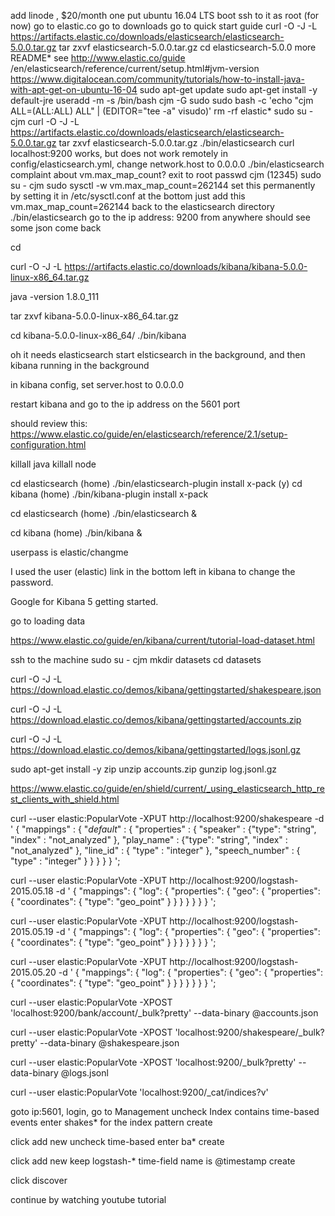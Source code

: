 add linode , $20/month one
put ubuntu 16.04 LTS
boot
ssh to it as root (for now)
go to elastic.co
go to downloads
go to quick start guide
curl -O -J -L https://artifacts.elastic.co/downloads/elasticsearch/elasticsearch-5.0.0.tar.gz
tar zxvf elasticsearch-5.0.0.tar.gz
cd elasticsearch-5.0.0
more README*
see 
http://www.elastic.co/guide
/en/elasticsearch/reference/current/setup.html#jvm-version
https://www.digitalocean.com/community/tutorials/how-to-install-java-with-apt-get-on-ubuntu-16-04
sudo apt-get update
sudo apt-get install -y default-jre
useradd -m -s /bin/bash cjm -G sudo
sudo bash -c 'echo "cjm ALL=(ALL:ALL) ALL" | (EDITOR="tee -a" visudo)'
rm -rf elastic*
sudo su - cjm
curl -O -J -L https://artifacts.elastic.co/downloads/elasticsearch/elasticsearch-5.0.0.tar.gz
tar zxvf elasticsearch-5.0.0.tar.gz
./bin/elasticsearch
curl localhost:9200
works,
but does not work remotely
in config/elasticsearch.yml, change network.host to 0.0.0.0
./bin/elasticsearch
complaint about vm.max_map_count?
exit to root
passwd cjm (12345)
sudo su - cjm
sudo sysctl -w vm.max_map_count=262144
set this permanently by setting it in /etc/sysctl.conf
at the bottom just add this vm.max_map_count=262144
back to the elasticsearch directory
./bin/elasticsearch
go to the ip address: 9200 from anywhere
should see some json come back

cd 

curl -O -J -L https://artifacts.elastic.co/downloads/kibana/kibana-5.0.0-linux-x86_64.tar.gz

java -version 
1.8.0_111

tar zxvf kibana-5.0.0-linux-x86_64.tar.gz 

cd kibana-5.0.0-linux-x86_64/
./bin/kibana

oh it needs elasticsearch
start elsticsearch in the background, and then kibana running in the background

in kibana config, set server.host to 0.0.0.0

restart kibana and go to the ip address on the 5601 port

should review this:
https://www.elastic.co/guide/en/elasticsearch/reference/2.1/setup-configuration.html

killall java
killall node

cd elasticsearch (home)
./bin/elasticsearch-plugin install x-pack
(y)
cd kibana (home)
./bin/kibana-plugin install x-pack

cd elasticsearch (home)
./bin/elasticsearch &

cd kibana (home)
./bin/kibana &

userpass is elastic/changme

I used the user (elastic) link in the bottom left in kibana to change the password.

Google for Kibana 5 getting started.

go to loading data

https://www.elastic.co/guide/en/kibana/current/tutorial-load-dataset.html

ssh to the machine
sudo su - cjm
mkdir datasets
cd datasets

curl -O -J -L https://download.elastic.co/demos/kibana/gettingstarted/shakespeare.json

curl -O -J -L https://download.elastic.co/demos/kibana/gettingstarted/accounts.zip

curl -O -J -L https://download.elastic.co/demos/kibana/gettingstarted/logs.jsonl.gz

sudo apt-get install -y zip
unzip accounts.zip
gunzip log.jsonl.gz

https://www.elastic.co/guide/en/shield/current/_using_elasticsearch_http_rest_clients_with_shield.html

curl --user elastic:PopularVote -XPUT http://localhost:9200/shakespeare -d '
{
 "mappings" : {
  "_default_" : {
   "properties" : {
    "speaker" : {"type": "string", "index" : "not_analyzed" },
    "play_name" : {"type": "string", "index" : "not_analyzed" },
    "line_id" : { "type" : "integer" },
    "speech_number" : { "type" : "integer" }
   }
  }
 }
}
';

curl --user elastic:PopularVote -XPUT http://localhost:9200/logstash-2015.05.18 -d '
{
  "mappings": {
    "log": {
      "properties": {
        "geo": {
          "properties": {
            "coordinates": {
              "type": "geo_point"
            }
          }
        }
      }
    }
  }
}
';

curl --user elastic:PopularVote -XPUT http://localhost:9200/logstash-2015.05.19 -d '
{
  "mappings": {
    "log": {
      "properties": {
        "geo": {
          "properties": {
            "coordinates": {
              "type": "geo_point"
            }
          }
        }
      }
    }
  }
}
';

curl --user elastic:PopularVote -XPUT http://localhost:9200/logstash-2015.05.20 -d '
{
  "mappings": {
    "log": {
      "properties": {
        "geo": {
          "properties": {
            "coordinates": {
              "type": "geo_point"
            }
          }
        }
      }
    }
  }
}
';


curl --user elastic:PopularVote -XPOST 'localhost:9200/bank/account/_bulk?pretty' --data-binary @accounts.json

curl --user elastic:PopularVote -XPOST 'localhost:9200/shakespeare/_bulk?pretty' --data-binary @shakespeare.json

curl --user elastic:PopularVote -XPOST 'localhost:9200/_bulk?pretty' --data-binary @logs.jsonl

curl --user elastic:PopularVote 'localhost:9200/_cat/indices?v'

goto ip:5601, login, go to Management
uncheck Index contains time-based events
enter shakes* for the index pattern
create

click add new
uncheck time-based
enter ba*
create

click add new
keep logstash-*
time-field name is @timestamp
create

click discover

continue by watching youtube tutorial
